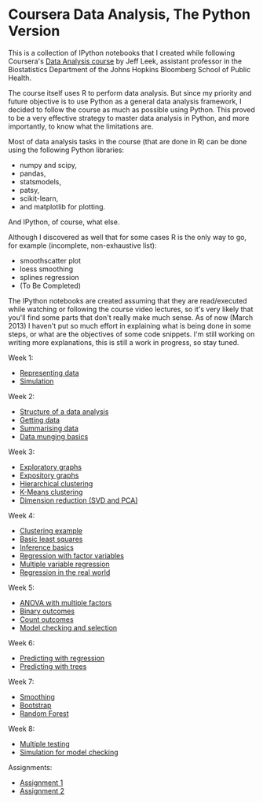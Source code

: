 Coursera Data Analysis, The Python Version
==========================================

This is a collection of IPython notebooks that I created while following Coursera's <a href="https://www.coursera.org/course/dataanalysis">Data Analysis course</a> by Jeff Leek, assistant professor in the Biostatistics Department of the Johns Hopkins Bloomberg School of Public Health.

The course itself uses R to perform data analysis. But since my priority and future objective is to use Python as a general data analysis framework, I decided to follow the course as much as possible using Python. This proved to be a very effective strategy to master data analysis in Python, and more importantly, to know what the limitations are. 

Most of data analysis tasks in the course (that are done in R) can be done using the following Python libraries:
* numpy and scipy,
* pandas,
* statsmodels,
* patsy,
* scikit-learn,
* and matplotlib for plotting.

And IPython, of course, what else.

Although I discovered as well that for some cases R is the only way to go, for example (incomplete, non-exhaustive list): 
* smoothscatter plot
* loess smoothing
* splines regression
* (To Be Completed)

The IPython notebooks are created assuming that they are read/executed while watching or following the course video lectures, so it's very likely that you'll find some parts that don't really make much sense. As of now (March 2013) I haven't put so much effort in explaining what is being done in some steps, or what are the objectives of some code snippets.  I'm still working on writing more explanations, this is still a work in progress, so stay tuned. 


Week 1:
* <a href="http://nbviewer.ipython.org/urls/raw.github.com/herrfz/dataanalysis/master/week1/representing_data.ipynb">Representing data</a>
* <a href="http://nbviewer.ipython.org/urls/raw.github.com/herrfz/dataanalysis/master/week1/simulation.ipynb">Simulation</a>


Week 2:
* <a href="http://nbviewer.ipython.org/urls/raw.github.com/herrfz/dataanalysis/master/week2/structure_of_a_data_analysis.ipynb">Structure of a data analysis</a>
* <a href="http://nbviewer.ipython.org/urls/raw.github.com/herrfz/dataanalysis/master/week2/getting_data.ipynb">Getting data</a>
* <a href="http://nbviewer.ipython.org/urls/raw.github.com/herrfz/dataanalysis/master/week2/summarizing_data.ipynb">Summarising data</a>
* <a href="http://nbviewer.ipython.org/urls/raw.github.com/herrfz/dataanalysis/master/week2/data_munging_basics.ipynb">Data munging basics</a>


Week 3:
* <a href="http://nbviewer.ipython.org/urls/raw.github.com/herrfz/dataanalysis/master/week3/exploratory_graphs.ipynb">Exploratory graphs</a>
* <a href="http://nbviewer.ipython.org/urls/raw.github.com/herrfz/dataanalysis/master/week3/expository_graphs.ipynb">Expository graphs</a>
* <a href="http://nbviewer.ipython.org/urls/raw.github.com/herrfz/dataanalysis/master/week3/hierarchical_clustering.ipynb">Hierarchical clustering</a>
* <a href="http://nbviewer.ipython.org/urls/raw.github.com/herrfz/dataanalysis/master/week3/k-means_clustering.ipynb">K-Means clustering</a>
* <a href="http://nbviewer.ipython.org/urls/raw.github.com/herrfz/dataanalysis/master/week3/svd_pca.ipynb">Dimension reduction (SVD and PCA)</a>


Week 4:
* <a href="http://nbviewer.ipython.org/urls/raw.github.com/herrfz/dataanalysis/master/week4/clustering_example.ipynb">Clustering example</a>
* <a href="http://nbviewer.ipython.org/urls/raw.github.com/herrfz/dataanalysis/master/week4/basic_least_squares.ipynb">Basic least squares</a>
* <a href="http://nbviewer.ipython.org/urls/raw.github.com/herrfz/dataanalysis/master/week4/inference_basics.ipynb">Inference basics</a>
* <a href="http://nbviewer.ipython.org/urls/raw.github.com/herrfz/dataanalysis/master/week4/regression_with_factor_vars.ipynb">Regression with factor variables</a>
* <a href="http://nbviewer.ipython.org/urls/raw.github.com/herrfz/dataanalysis/master/week4/multiple_variable_regression.ipynb">Multiple variable regression</a>
* <a href="http://nbviewer.ipython.org/urls/raw.github.com/herrfz/dataanalysis/master/week4/regression_in_real_world.ipynb">Regression in the real world</a>


Week 5:
* <a href="http://nbviewer.ipython.org/urls/raw.github.com/herrfz/dataanalysis/master/week5/anova_with_multiple_factors.ipynb">ANOVA with multiple factors</a>
* <a href="http://nbviewer.ipython.org/urls/raw.github.com/herrfz/dataanalysis/master/week5/binary_outcomes.ipynb">Binary outcomes</a>
* <a href="http://nbviewer.ipython.org/urls/raw.github.com/herrfz/dataanalysis/master/week5/count_outcomes.ipynb">Count outcomes</a>
* <a href="http://nbviewer.ipython.org/urls/raw.github.com/herrfz/dataanalysis/master/week5/model_checking_and_selection.ipynb">Model checking and selection</a>


Week 6:
* <a href="http://nbviewer.ipython.org/urls/raw.github.com/herrfz/dataanalysis/master/week6/predicting_with_regression.ipynb">Predicting with regression</a>
* <a href="http://nbviewer.ipython.org/urls/raw.github.com/herrfz/dataanalysis/master/week6/predicting_with_trees.ipynb">Predicting with trees</a>


Week 7:
* <a href="http://nbviewer.ipython.org/urls/raw.github.com/herrfz/dataanalysis/master/week7/smoothing.ipynb">Smoothing</a>
* <a href="http://nbviewer.ipython.org/urls/raw.github.com/herrfz/dataanalysis/master/week7/bootstrap.ipynb">Bootstrap</a>
* <a href="http://nbviewer.ipython.org/urls/raw.github.com/herrfz/dataanalysis/master/week7/random_forest.ipynb">Random Forest</a>


Week 8:
* <a href="http://nbviewer.ipython.org/urls/raw.github.com/herrfz/dataanalysis/master/week8/multiple_testing.ipynb">Multiple testing</a>
* <a href="http://nbviewer.ipython.org/urls/raw.github.com/herrfz/dataanalysis/master/week8/simulation_for_model_checking.ipynb">Simulation for model checking</a>


Assignments:
* <a href="http://nbviewer.ipython.org/urls/raw.github.com/herrfz/dataanalysis/master/assignment1/assignment1_clean.ipynb">Assignment 1</a>
* <a href="http://nbviewer.ipython.org/urls/raw.github.com/herrfz/dataanalysis/master/assignment2/samsung_data_prediction_submitted.ipynb">Assignment 2</a>

